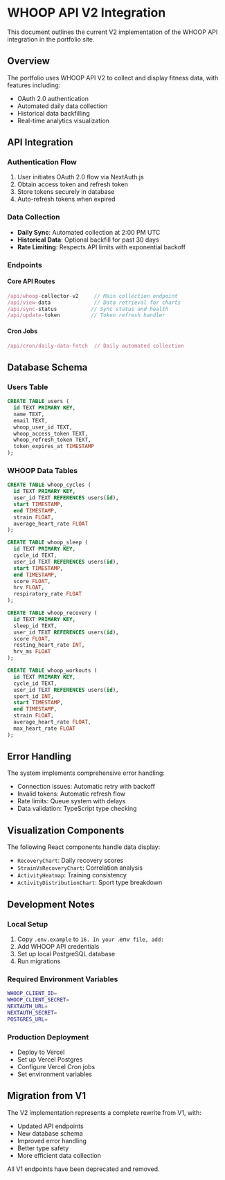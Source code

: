# WHOOP API V2 Integration

This document outlines the current V2 implementation of the WHOOP API integration in the portfolio site.

## Overview

The portfolio uses WHOOP API V2 to collect and display fitness data, with features including:
- OAuth 2.0 authentication
- Automated daily data collection
- Historical data backfilling
- Real-time analytics visualization

## API Integration

### Authentication Flow
1. User initiates OAuth 2.0 flow via NextAuth.js
2. Obtain access token and refresh token
3. Store tokens securely in database
4. Auto-refresh tokens when expired

### Data Collection
- **Daily Sync**: Automated collection at 2:00 PM UTC
- **Historical Data**: Optional backfill for past 30 days
- **Rate Limiting**: Respects API limits with exponential backoff

### Endpoints

#### Core API Routes
```typescript
/api/whoop-collector-v2     // Main collection endpoint
/api/view-data              // Data retrieval for charts
/api/sync-status           // Sync status and health
/api/update-token          // Token refresh handler
```

#### Cron Jobs
```typescript
/api/cron/daily-data-fetch  // Daily automated collection
```

## Database Schema

### Users Table
```sql
CREATE TABLE users (
  id TEXT PRIMARY KEY,
  name TEXT,
  email TEXT,
  whoop_user_id TEXT,
  whoop_access_token TEXT,
  whoop_refresh_token TEXT,
  token_expires_at TIMESTAMP
);
```

### WHOOP Data Tables
```sql
CREATE TABLE whoop_cycles (
  id TEXT PRIMARY KEY,
  user_id TEXT REFERENCES users(id),
  start TIMESTAMP,
  end TIMESTAMP,
  strain FLOAT,
  average_heart_rate FLOAT
);

CREATE TABLE whoop_sleep (
  id TEXT PRIMARY KEY,
  cycle_id TEXT,
  user_id TEXT REFERENCES users(id),
  start TIMESTAMP,
  end TIMESTAMP,
  score FLOAT,
  hrv FLOAT,
  respiratory_rate FLOAT
);

CREATE TABLE whoop_recovery (
  id TEXT PRIMARY KEY,
  sleep_id TEXT,
  user_id TEXT REFERENCES users(id),
  score FLOAT,
  resting_heart_rate INT,
  hrv_ms FLOAT
);

CREATE TABLE whoop_workouts (
  id TEXT PRIMARY KEY,
  cycle_id TEXT,
  user_id TEXT REFERENCES users(id),
  sport_id INT,
  start TIMESTAMP,
  end TIMESTAMP,
  strain FLOAT,
  average_heart_rate FLOAT,
  max_heart_rate FLOAT
);
```

## Error Handling

The system implements comprehensive error handling:
- Connection issues: Automatic retry with backoff
- Invalid tokens: Automatic refresh flow
- Rate limits: Queue system with delays
- Data validation: TypeScript type checking

## Visualization Components

The following React components handle data display:
- `RecoveryChart`: Daily recovery scores
- `StrainVsRecoveryChart`: Correlation analysis
- `ActivityHeatmap`: Training consistency
- `ActivityDistributionChart`: Sport type breakdown

## Development Notes

### Local Setup
1. Copy `.env.example` to `16. In your `.env` file, add:`
2. Add WHOOP API credentials
3. Set up local PostgreSQL database
4. Run migrations

### Required Environment Variables
```bash
WHOOP_CLIENT_ID=
WHOOP_CLIENT_SECRET=
NEXTAUTH_URL=
NEXTAUTH_SECRET=
POSTGRES_URL=
```

### Production Deployment
- Deploy to Vercel
- Set up Vercel Postgres
- Configure Vercel Cron jobs
- Set environment variables

## Migration from V1

The V2 implementation represents a complete rewrite from V1, with:
- Updated API endpoints
- New database schema
- Improved error handling
- Better type safety
- More efficient data collection

All V1 endpoints have been deprecated and removed.
